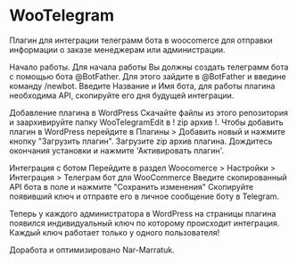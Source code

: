 # WooTelegram
Плагин для интеграции телеграмм бота в woocomerce для отправки информации о заказе менеджерам или администрации.

Начало работы.
Для начала работы Вы должны создать телеграмм бота с помощью бота @BotFather.
Для этого зайдите в @BotFather и введине команду /newbot.
Введите Название и Имя бота, для работы плагина необходима API, скопируйте его дня будущей интеграции.

Добавление плагина в WordPress
Скачайте файлы из этого репозитория и заархивируйте папку WooTelegramEdit в ! zip архив !.
Чтобы добавить плагин в WordPress перейдите в Плагины > Добавить новый и нажмите кнопку "Загрузить плагин".
Загрузите zip архив плагина.
Дождитесь окончания установки и нажмите 'Активировать плагин'.

Интеграция с ботом
Перейдите в раздел Woocomerce > Настройки > Интеграция >  Телеграм бот для WooCommerce
Введите скопированный API бота в поле и нажмите "Сохранить изменения"
Скопируйте появивший ключ и отправте его в личное сообщение боту в Telegram.

Теперь у каждого администратора в WordPress на страницы плагина появился индивидуальный ключ по которому происходит интеграция.
Каждый ключ работает только у одного пользователя!



Доработа и оптимизировано Nar-Marratuk.
